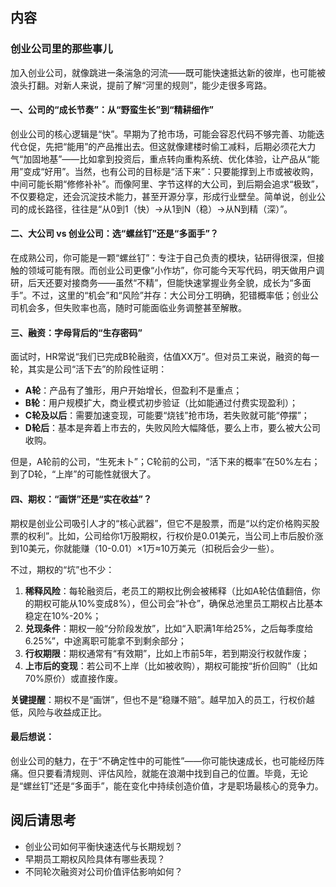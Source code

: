 ## 内容
### 创业公司里的那些事儿  

加入创业公司，就像跳进一条湍急的河流——既可能快速抵达新的彼岸，也可能被浪头打翻。对新人来说，提前了解“河里的规则”，能少走很多弯路。  

#### 一、公司的“成长节奏”：从“野蛮生长”到“精耕细作”  
创业公司的核心逻辑是“快”。早期为了抢市场，可能会容忍代码不够完善、功能迭代仓促，先把“能用”的产品推出去。但这就像建楼时偷工减料，后期必须花大力气“加固地基”——比如拿到投资后，重点转向重构系统、优化体验，让产品从“能用”变成“好用”。当然，也有公司的目标是“活下来”：只要能撑到上市或被收购，中间可能长期“修修补补”。而像阿里、字节这样的大公司，到后期会追求“极致”，不仅要稳定，还会沉淀技术能力，甚至开源分享，形成行业壁垒。简单说，创业公司的成长路径，往往是“从0到1（快）→从1到N（稳）→从N到精（深）”。  

#### 二、大公司 vs 创业公司：选“螺丝钉”还是“多面手”？  
在成熟公司，你可能是一颗“螺丝钉”：专注于自己负责的模块，钻研得很深，但接触的领域可能有限。而创业公司更像“小作坊”，你可能今天写代码，明天做用户调研，后天还要对接商务——虽然“不精”，但能快速掌握业务全貌，成长为“多面手”。不过，这里的“机会”和“风险”并存：大公司分工明确，犯错概率低；创业公司机会多，但失败率也高，随时可能面临业务调整甚至解散。  

#### 三、融资：字母背后的“生存密码”  
面试时，HR常说“我们已完成B轮融资，估值XX万”。但对员工来说，融资的每一轮，其实是公司“活下去”的阶段性证明：  
- **A轮**：产品有了雏形，用户开始增长，但盈利不是重点；  
- **B轮**：用户规模扩大，商业模式初步验证（比如能通过付费实现盈利）；  
- **C轮及以后**：需要加速变现，可能要“烧钱”抢市场，若失败就可能“停摆”；  
- **D轮后**：基本是奔着上市去的，失败风险大幅降低，要么上市，要么被大公司收购。  

但是，A轮前的公司，“生死未卜”；C轮前的公司，“活下来的概率”在50%左右；到了D轮，“上岸”的可能性就很大了。  

#### 四、期权：“画饼”还是“实在收益”？  
期权是创业公司吸引人才的“核心武器”，但它不是股票，而是“以约定价格购买股票的权利”。比如，公司给你1万股期权，行权价是0.01美元，当公司上市后股价涨到10美元，你就能赚（10-0.01）×1万≈10万美元（扣税后会少一些）。  

不过，期权的“坑”也不少：  
1. **稀释风险**：每轮融资后，老员工的期权比例会被稀释（比如A轮估值翻倍，你的期权可能从10%变成8%），但公司会“补仓”，确保总池里员工期权占比基本稳定在10%-20%；  
2. **兑现条件**：期权一般“分阶段发放”，比如“入职满1年给25%，之后每季度给6.25%”，中途离职可能拿不到剩余部分；  
3. **行权期限**：期权通常有“有效期”，比如上市前5年，若到期没行权就作废；  
4. **上市后的变现**：若公司不上岸（比如被收购），期权可能按“折价回购”（比如70%原价）或直接作废。  

**关键提醒**：期权不是“画饼”，但也不是“稳赚不赔”。越早加入的员工，行权价越低，风险与收益成正比。  

#### 最后想说：  
创业公司的魅力，在于“不确定性中的可能性”——你可能快速成长，也可能经历阵痛。但只要看清规则、评估风险，就能在浪潮中找到自己的位置。毕竟，无论是“螺丝钉”还是“多面手”，能在变化中持续创造价值，才是职场最核心的竞争力。

## 阅后请思考
- 创业公司如何平衡快速迭代与长期规划？
- 早期员工期权风险具体有哪些表现？
- 不同轮次融资对公司价值评估影响如何？